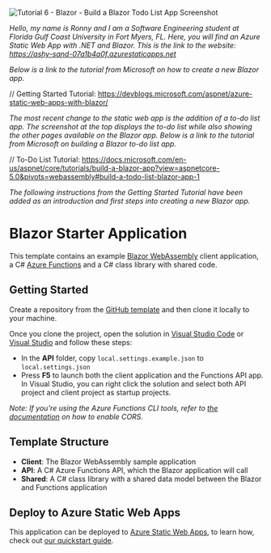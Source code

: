 ![Tutorial 6 - Blazor - Build a Blazor Todo List App Screenshot](https://user-images.githubusercontent.com/71354370/135465279-b1f2bea0-c166-4527-8730-b94a6c213bbf.png)

*Hello, my name is Ronny and I am a Software Engineering student at Florida Gulf Coast University in Fort Myers, FL. Here, you will find an Azure Static Web App with .NET and Blazor. This is the link to the website: https://ashy-sand-07a1b4a0f.azurestaticapps.net*

*Below is a link to the tutorial from Microsoft on how to create a new Blazor app.*

// Getting Started Tutorial: https://devblogs.microsoft.com/aspnet/azure-static-web-apps-with-blazor/

*The most recent change to the static web app is the addition of a to-do list app. The screenshot at the top displays the to-do list while also showing the other pages available on the Blazor app. Below is a link to the tutorial from Microsoft on building a Blazor to-do list app.*

// To-Do List Tutorial: https://docs.microsoft.com/en-us/aspnet/core/tutorials/build-a-blazor-app?view=aspnetcore-5.0&pivots=webassembly#build-a-todo-list-blazor-app-1

*The following instructions from the Getting Started Tutorial have been added as an introduction and first steps into creating a new Blazor app.*

# Blazor Starter Application

This template contains an example [Blazor WebAssembly](https://docs.microsoft.com/aspnet/core/blazor/?view=aspnetcore-3.1#blazor-webassembly) client application, a C# [Azure Functions](https://docs.microsoft.com/azure/azure-functions/functions-overview) and a C# class library with shared code.

## Getting Started

Create a repository from the [GitHub template](https://docs.github.com/en/enterprise/2.22/user/github/creating-cloning-and-archiving-repositories/creating-a-repository-from-a-template) and then clone it locally to your machine.

Once you clone the project, open the solution in [Visual Studio Code](https://code.visualstudio.com/) or [Visual Studio](https://visualstudio.microsoft.com/vs/preview/vs2022/) and follow these steps:

- In the **API** folder, copy `local.settings.example.json` to `local.settings.json`
- Press **F5** to launch both the client application and the Functions API app. In Visual Studio, you can right click the solution and select both API project and client project as startup projects. 

_Note: If you're using the Azure Functions CLI tools, refer to [the documentation](https://docs.microsoft.com/azure/azure-functions/functions-run-local?tabs=windows%2Ccsharp%2Cbash) on how to enable CORS._

## Template Structure

- **Client**: The Blazor WebAssembly sample application
- **API**: A C# Azure Functions API, which the Blazor application will call
- **Shared**: A C# class library with a shared data model between the Blazor and Functions application

## Deploy to Azure Static Web Apps

This application can be deployed to [Azure Static Web Apps](https://docs.microsoft.com/azure/static-web-apps), to learn how, check out [our quickstart guide](https://aka.ms/blazor-swa/quickstart).
